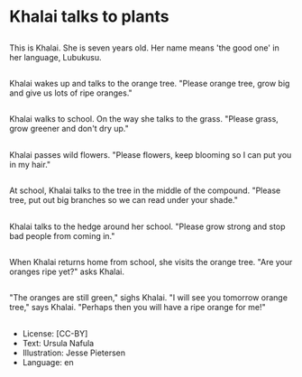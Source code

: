 # Khalai talks to plants

##
This is Khalai. She is seven years old. Her name means 'the good one' in her language, Lubukusu.

##
Khalai wakes up and talks to the orange tree. "Please orange tree, grow big and give us lots of ripe oranges."

##
Khalai walks to school. On the way she talks to the grass. "Please grass, grow greener and don't dry up."

##
Khalai passes wild flowers. "Please flowers, keep blooming so I can put you in my hair."

##
At school, Khalai talks to the tree in the middle of the compound. "Please tree, put out big branches so we can read under your shade."

##
Khalai talks to the hedge around her school. "Please grow strong and stop bad people from coming in."

##
When Khalai returns home from school, she visits the orange tree. "Are your oranges ripe yet?" asks Khalai.

##
"The oranges are still green," sighs Khalai. "I will see you tomorrow orange tree," says Khalai. "Perhaps then you will have a ripe orange for me!"

##
* License: [CC-BY]
* Text: Ursula Nafula
* Illustration: Jesse Pietersen
* Language: en

